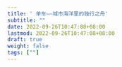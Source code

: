```yaml
---
title: ' 单车——城市海洋里的独行之舟' 
subtitle: ""
date: 2022-09-26T10:47:08+08:00
lastmod: 2022-09-26T10:47:08+08:00
draft: true
weight: false
tags: [""]
---
```


